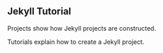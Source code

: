 ## Jekyll Tutorial

Projects show how Jekyll projects are constructed.  

Tutorials explain how to create a Jekyll project.  
